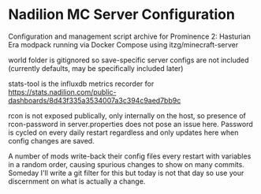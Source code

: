 # Nadilion MC Server Configuration

Configuration and management script archive for Prominence 2: Hasturian Era modpack running via Docker Compose using itzg/minecraft-server

world folder is gitignored so save-specific server configs are not included (currently defaults, may be specifically included later)

stats-tool is the influxdb metrics recorder for https://stats.nadilion.com/public-dashboards/8d43f335a3534007a3c394c9aed7bb9c

rcon is not exposed publically, only internally on the host, so presence of rcon-password in server.properties does not pose an issue here. Password is cycled on every daily restart regardless and only updates here when config changes are saved.

A number of mods write-back their config files every restart with variables in a random order, causing spurious changes to show on many commits. Someday I'll write a git filter for this but today is not that day so use your discernment on what is actually a change.
